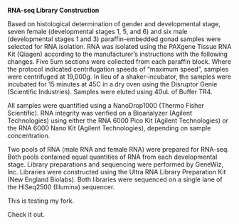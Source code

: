 **RNA-seq Library Construction**

Based on histological determination of gender and developmental stage, seven female (developmental stages 1, 5, and 6) and six male (developmental stages 1 and 3) paraffin-embedded gonad samples were selected for RNA isolation. RNA was isolated using the PAXgene Tissue RNA Kit (Qiagen) according to the manufacturer’s instructions with the following changes. Five 5um sections were collected from each paraffin block. Where the protocol indicated centrifugation speeds of “maximum speed”, samples were centrifuged at 19,000g. In lieu of a shaker-incubator, the samples were incubated for 15 minutes at 45C in a dry oven using the Disruptor Genie (Scientific Industries). Samples were eluted using 40uL of Buffer TR4. 

All samples were quantified using a NanoDrop1000 (Thermo Fisher Scientific). RNA integrity was verified on a Bioanalyzer (Agilent Technologies) using either the RNA 6000 Pico Kit (Agilent Technologies) or the RNA 6000 Nano Kit (Agilent Technologies), depending on sample concentration.

Two pools of RNA (male RNA and female RNA) were prepared for RNA-seq. Both pools contained equal quantities of RNA from each developmental stage. Library preparations and sequencing were performed by GeneWiz, Inc. Libraries were constructed using the Ultra RNA Library Preparation Kit (New England Biolabs). Both libraries were sequenced on a single lane of the HiSeq2500 (Illumina) sequencer.

This is testing my fork.

Check it out.
